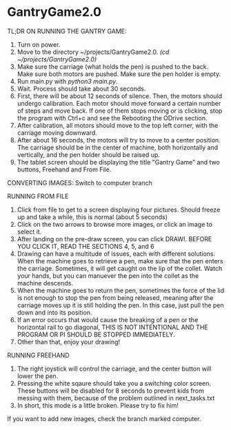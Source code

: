 # GantryGame2.0

TL;DR ON RUNNING THE GANTRY GAME:

1) Turn on power.
2) Move to the directory ~/projects/GantryGame2.0. _(cd ~/projects/GantryGame2.0)_
3) Make sure the carriage (what holds the pen) is pushed to the back. Make sure both motors are pushed. Make sure the pen holder is empty.
4) Run main.py with _python3 main.py_.
5) Wait. Process should take about 30 seconds.
6) First, there will be about 12 seconds of silence. Then, the motors should undergo calibration. Each motor should move forward a
certain number of steps and move back. If one of them stops moving or is clicking, stop the program with Ctrl+c and see the Rebooting
the ODrive section.
7) After calibration, all motors should move to the top left corner, with the carriage moving downward.
8) After about 16 seconds, the motors will try to move to a center position. The carriage should be in the center of machine, both 
horizontally and vertically, and the pen holder should be raised up.
9) The tablet screen should be displaying the title "Gantry Game" and two buttons, Freehand and From File.

CONVERTING IMAGES:
Switch to computer branch

RUNNING FROM FILE
1) Click from file to get to a screen displaying four pictures. Should freeze up and take a while, this is normal (about 5 seconds)
2) Click on the two arrows to browse more images, or click an image to select it.
3) After landing on the pre-draw screen, you can click DRAW!. BEFORE YOU CLICK IT, READ THE SECTIONS 4, 5, and 6
4) Drawing can have a multitude of issues, each with different solutions. When the machine goes to retrieve a pen, make sure that the 
pen enters the carriage. Sometimes, it will get caught on the lip of the collet. Watch your hands, but you can manuever the pen into the
collet as the machine descends.
5) When the machine goes to return the pen, sometimes the force of the lid is not enough to stop the pen from being released, meaning after
the carriage moves up it is still holding the pen. In this case, just pull the pen down and into its position.
6) If an error occurs that would cause the breaking of a pen or the horizontal rail to go diagonal, THIS IS NOT INTENTIONAL AND THE PROGRAM
OR PI SHOULD BE STOPPED IMMEDIATELY.
7) Other than that, enjoy your drawing!

RUNNING FREEHAND
1) The right joystick will control the carriage, and the center button will lower the pen.
2) Pressing the white sqaure should take you a switching color screen. These buttons will be disabled for 8 seconds to prevent kids from 
messing with them, because of the problem outlined in next_tasks.txt
3) In short, this mode is a little broken. Please try to fix him!

If you want to add new images, check the branch marked computer.
